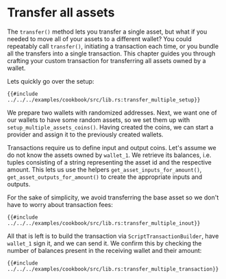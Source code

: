 # Transfer all assets

The `transfer()` method lets you transfer a single asset, but what if you needed to move all of your assets to a different wallet? You could repeatably call `transfer()`, initiating a transaction each time, or you bundle all the transfers into a single transaction. This chapter guides you through crafting your custom transaction for transferring all assets owned by a wallet.

Lets quickly go over the setup:

```rust,ignore
{{#include ../../../examples/cookbook/src/lib.rs:transfer_multiple_setup}}
```

We prepare two wallets with randomized addresses. Next, we want one of our wallets to have some random assets, so we set them up with `setup_multiple_assets_coins()`. Having created the coins, we can start a provider and assign it to the previously created wallets.

Transactions require us to define input and output coins. Let's assume we do not know the assets owned by `wallet_1`. We retrieve its balances, i.e. tuples consisting of a string representing the asset id and the respective amount. This lets us use the helpers `get_asset_inputs_for_amount()`, `get_asset_outputs_for_amount()` to create the appropriate inputs and outputs.

For the sake of simplicity, we avoid transferring the base asset so we don't have to worry about transaction fees:

```rust,ignore
{{#include ../../../examples/cookbook/src/lib.rs:transfer_multiple_inout}}
```

All that is left is to build the transaction via `ScriptTransactionBuilder`, have `wallet_1` sign it, and we can send it. We confirm this by checking the number of balances present in the receiving wallet and their amount:

```rust,ignore
{{#include ../../../examples/cookbook/src/lib.rs:transfer_multiple_transaction}}
```
